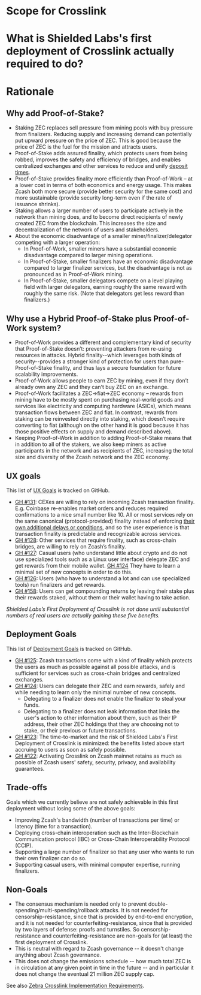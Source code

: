 Scope for Crosslink
===

# What is Shielded Labs's first deployment of Crosslink actually required to do?

# Rationale

## Why add Proof-of-Stake?

* Staking ZEC replaces sell pressure from mining pools with buy pressure from finalizers. Reducing supply and increasing demand can potentially put upward pressure on the price of ZEC. This is good because the price of ZEC is the fuel for the mission and attracts users.
* Proof-of-Stake adds assured finality, which protects users from being robbed, improves the safety and efficiency of bridges, and enables centralized exchanges and other services to reduce and unify [deposit times](https://zechub.wiki/using-zcash/custodial-exchanges).
* Proof-of-Stake provides finality more efficiently than Proof-of-Work – at a lower cost in terms of both economics and energy usage. This makes Zcash both more secure (provide better security for the same cost) and more sustainable (provide security long-term even if the rate of issuance shrinks).
* Staking allows a larger number of users to participate actively in the network than mining does, and to become direct recipients of newly created ZEC from the blockchain. This increases the size and decentralization of the network of users and stakeholders.
* About the economic disadvantage of a smaller miner/finalizer/delegator competing with a larger operation:
  * In Proof-of-Work, smaller miners have a substantial economic disadvantage compared to larger mining operations.
  * In Proof-of-Stake, smaller finalizers have an economic disadvantage compared to larger finalizer services, but the disadvantage is not as pronounced as in Proof-of-Work mining.
  * In Proof-of-Stake, smaller delegators compete on a level playing field with larger delegators, earning roughly the same reward with roughly the same risk. (Note that delegators get less reward than finalizers.)

## Why use a Hybrid Proof-of-Stake plus Proof-of-Work system?

* Proof-of-Work provides a different and complementary kind of security that Proof-of-Stake doesn’t: preventing attackers from re-using resources in attacks. Hybrid finality--which leverages both kinds of security--provides a stronger kind of protection for users than pure-Proof-of-Stake finality, and thus lays a secure foundation for future scalability improvements.
* Proof-of-Work allows people to earn ZEC by mining, even if they don’t already own any ZEC and they can’t buy ZEC on an exchange.
* Proof-of-Work facilitates a ZEC->fiat->ZEC economy – rewards from mining have to be mostly spent on purchasing real-world goods and services like electricity and computing hardware (ASICs), which means transaction flows between ZEC and fiat. In contrast, rewards from staking can be reinvested directly into staking, which doesn’t require converting to fiat (although on the other hand it is good because it has those positive effects on supply and demand described above).
* Keeping Proof-of-Work in addition to adding Proof-of-Stake means that in addition to all of the stakers, we also keep miners as active participants in the network and as recipients of ZEC, increasing the total size and diversity of the Zcash network and the ZEC economy.


UX goals
---

This list of [UX Goals](https://github.com/ShieldedLabs/zebra-crosslink/labels/UX%20Goal) is tracked on GitHub.

* [GH #131](https://github.com/ShieldedLabs/zebra-crosslink/issues/131): CEXes are willing to rely on incoming Zcash transaction finality. E.g. Coinbase re-enables market orders and reduces required confirmations to a nice small number like 10. All or most services rely on the same canonical (protocol-provided) finality instead of enforcing [their own additional delays or conditions](https://zechub.wiki/using-zcash/custodial-exchanges), and so the user experience is that transaction finality is predictable and recognizable across services.
* [GH #128](https://github.com/ShieldedLabs/zebra-crosslink/issues/128): Other services that require finality, such as cross-chain bridges, are willing to rely on Zcash’s finality.
* [GH #127](https://github.com/ShieldedLabs/zebra-crosslink/issues/127): Casual users (who understand little about crypto and do not use specialized tools such as a Linux user interface) delegate ZEC and get rewards from their mobile wallet. [GH #124](https://github.com/ShieldedLabs/zebra-crosslink/issues/124) They have to learn a minimal set of new concepts in order to do this.
* [GH #126](https://github.com/ShieldedLabs/zebra-crosslink/issues/126): Users (who have to understand a lot and can use specialized tools) run finalizers and get rewards.
* [GH #158](https://github.com/ShieldedLabs/zebra-crosslink/issues/158): Users can get compounding returns by leaving their stake plus their rewards staked, without them or their wallet having to take action.


_Shielded Labs’s First Deployment of Crosslink is not done until substantial numbers of real users are actually gaining these five benefits._

Deployment Goals
---

This list of [Deployment Goals](https://github.com/ShieldedLabs/zebra-crosslink/labels/Deployment%20Goals) is tracked on GitHub.

* [GH #125](https://github.com/ShieldedLabs/zebra-crosslink/issues/125): Zcash transactions come with a kind of finality which protects the users as much as possible against all possible attacks, and is sufficient for services such as cross-chain bridges and centralized exchanges.
* [GH #124](https://github.com/ShieldedLabs/zebra-crosslink/issues/124): Users can delegate their ZEC and earn rewards, safely and while needing to learn only the minimal number of new concepts.
    * Delegating to a finalizer does not enable the finalizer to steal your funds.
    * Delegating to a finalizer does not leak information that links the user's action to other information about them, such as their IP address, their other ZEC holdings that they are choosing not to stake, or their previous or future transactions.
* [GH #123](https://github.com/ShieldedLabs/zebra-crosslink/issues/123): The time-to-market and the risk of Shielded Labs's First Deployment of Crosslink is minimized: the benefits listed above start accruing to users as soon as safely possible.
* [GH #122](https://github.com/ShieldedLabs/zebra-crosslink/issues/122): Activating Crosslink on Zcash mainnet retains as much as possible of Zcash users' safety, security, privacy, and availability guarantees.

Trade-offs
---

Goals which we currently believe are not safely achievable in this first deployment without losing some of the above goals:
* Improving Zcash's bandwidth (number of transactions per time) or latency (time for a transaction).
* Deploying cross-chain interoperation such as the Inter-Blockchain Communication protocol (IBC) or Cross-Chain Interoperability Protocol (CCIP).
* Supporting a large number of finalizer so that any user who wants to run their own finalizer can do so.
* Supporting casual users, with minimal computer expertise, running finalizers.

Non-Goals
---

* The consensus mechanism is needed only to prevent double-spending/multi-spending/rollback attacks. It is not needed for censorship-resistance, since that is provided by end-to-end encryption, and it is not needed for counterfeiting-resistance, since that is provided by two layers of defense: proofs and turnstiles. So censorship-resistance and counterfeiting-resistance are non-goals for (at least) the first deployment of Crosslink.
* This is neutral with regard to Zcash governance -- it doesn't change anything about Zcash governance.
* This does not change the emissions schedule -- how much total ZEC is in circulation at any given point in time in the future -- and in particular it does not change the eventual 21 million ZEC supply cap.

See also [Zebra Crosslink Implementation Requirements](https://docs.google.com/document/d/1YXalTGoezGH8GS1dknO8aK6eBFRq_Pq8LvDeho1KVZ8/edit?usp=sharing).
